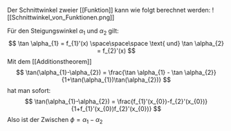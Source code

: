 Der Schnittwinkel zweier [[Funktion]] kann wie folgt berechnet werden:
![[Schnittwinkel_von_Funktionen.png]]

Für den Steigungswinkel $\alpha_{1}$ und $\alpha_{2}$ gilt:
$$
\tan \alpha_{1} = f_{1}'(x) \space\space\space \text{ und} \tan \alpha_{2} = f_{2}'(x)
$$
Mit dem [[Additionstheorem]]
$$
\tan(\alpha_{1}-\alpha_{2}) = \frac{\tan \alpha_{1} - \tan \alpha_{2}}{1+\tan(\alpha_{1})\tan(\alpha_{2})}
$$
hat man sofort:
$$
\tan(\alpha_{1}-\alpha_{2}) = \frac{f_{1}'(x_{0})-f_{2}'(x_{0})}{1+f_{1}'(x_{0})f_{2}'(x_{0})}
$$
Also ist der Zwischen $\phi = \alpha_{1}-\alpha_{2}$